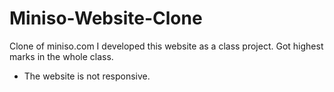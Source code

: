 # Miniso-Website-Clone

Clone of miniso.com
I developed this website as a class project. Got highest marks in the whole class.
* The website is not responsive.

